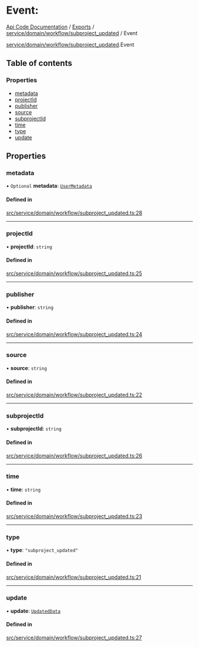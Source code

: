 # Event: 
 
[Api Code Documentation](../README.md) / [Exports](../modules.md) / [service/domain/workflow/subproject\_updated](../modules/service_domain_workflow_subproject_updated.md) / Event

[service/domain/workflow/subproject\_updated](../modules/service_domain_workflow_subproject_updated.md).Event

## Table of contents

### Properties

- [metadata](service_domain_workflow_subproject_updated.Event.md#metadata)
- [projectId](service_domain_workflow_subproject_updated.Event.md#projectid)
- [publisher](service_domain_workflow_subproject_updated.Event.md#publisher)
- [source](service_domain_workflow_subproject_updated.Event.md#source)
- [subprojectId](service_domain_workflow_subproject_updated.Event.md#subprojectid)
- [time](service_domain_workflow_subproject_updated.Event.md#time)
- [type](service_domain_workflow_subproject_updated.Event.md#type)
- [update](service_domain_workflow_subproject_updated.Event.md#update)

## Properties

### metadata

• `Optional` **metadata**: [`UserMetadata`](../modules/service_domain_metadata.md#usermetadata)

#### Defined in

[src/service/domain/workflow/subproject_updated.ts:28](https://github.com/openkfw/TruBudget/blob/648f2bb/api/src/service/domain/workflow/subproject_updated.ts#L28)

___

### projectId

• **projectId**: `string`

#### Defined in

[src/service/domain/workflow/subproject_updated.ts:25](https://github.com/openkfw/TruBudget/blob/648f2bb/api/src/service/domain/workflow/subproject_updated.ts#L25)

___

### publisher

• **publisher**: `string`

#### Defined in

[src/service/domain/workflow/subproject_updated.ts:24](https://github.com/openkfw/TruBudget/blob/648f2bb/api/src/service/domain/workflow/subproject_updated.ts#L24)

___

### source

• **source**: `string`

#### Defined in

[src/service/domain/workflow/subproject_updated.ts:22](https://github.com/openkfw/TruBudget/blob/648f2bb/api/src/service/domain/workflow/subproject_updated.ts#L22)

___

### subprojectId

• **subprojectId**: `string`

#### Defined in

[src/service/domain/workflow/subproject_updated.ts:26](https://github.com/openkfw/TruBudget/blob/648f2bb/api/src/service/domain/workflow/subproject_updated.ts#L26)

___

### time

• **time**: `string`

#### Defined in

[src/service/domain/workflow/subproject_updated.ts:23](https://github.com/openkfw/TruBudget/blob/648f2bb/api/src/service/domain/workflow/subproject_updated.ts#L23)

___

### type

• **type**: ``"subproject_updated"``

#### Defined in

[src/service/domain/workflow/subproject_updated.ts:21](https://github.com/openkfw/TruBudget/blob/648f2bb/api/src/service/domain/workflow/subproject_updated.ts#L21)

___

### update

• **update**: [`UpdatedData`](service_domain_workflow_subproject_updated.UpdatedData.md)

#### Defined in

[src/service/domain/workflow/subproject_updated.ts:27](https://github.com/openkfw/TruBudget/blob/648f2bb/api/src/service/domain/workflow/subproject_updated.ts#L27)
